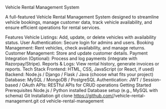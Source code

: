 Vehicle Rental Management System     

 
A full-featured Vehicle Rental Management System designed to streamline vehicle bookings, manage customer data, track vehicle availability, and ensure efficient operations for rental services.

Features Vehicle Listings: Add, update, or delete vehicles with availability status. User Authentication: Secure login for admins and users. Booking Management: Rent vehicles, check availability, and manage returns. Customer Management: Store and update customer details. Payment Integration (Optional): Process and log payments (integrate with Razorpay/Stripe). Reports & Logs: View rental history, generate invoices or reports. Tech Stack Frontend: HTML, CSS, JavaScript (or React, if used) Backend: Node.js / Django / Flask / Java (choose what fits your project) Database: MySQL / MongoDB / PostgreSQL Authentication: JWT / Session-based / OAuth APIs: RESTful APIs for CRUD operations Getting Started Prerequisites Node.js / Python installed Database setup (e.g., MySQL with schema) Git Installation git clone https://github.com/<your-username>/vehicle-rental-management.git cd vehicle-rental-management 

